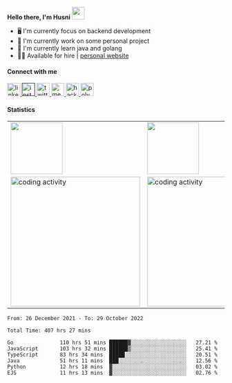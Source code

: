 <!-- ![shelter_gif](https://user-images.githubusercontent.com/70875733/190963880-5813c109-7e1a-4738-afba-316828d56148.gif) <br> -->
<b>Hello there, I'm Husni</b> <img src="https://github.com/TheDudeThatCode/TheDudeThatCode/blob/master/Assets/Hi.gif" width="29px">
* 🖥️ I'm currently focus on backend development
* 🚀 I'm currently work on some personal project
* 🌟 I'm currently learn java and golang
* 👨‍💻 Available for hire | [personal website](https://husfuudev.vercel.app/)


#### Connect with me
<a href="https://www.linkedin.com/in/muhammad-husni-nur-fadillah/"> <img src="https://user-images.githubusercontent.com/70875733/182503151-0970f8fe-abb1-4805-a9a9-83dd89cadc45.png" width="30" alt="linkedin husni"/> </a>
<a href=""> <img src="https://user-images.githubusercontent.com/70875733/182502935-65f42044-9063-47c6-bf4a-0ac09760676c.png" width="30" alt="instagram husni"/> </a>
<a href="https://twitter.com/tanakafuu"> <img src="https://user-images.githubusercontent.com/70875733/182503042-601096a3-f5d7-46bd-89ff-d397569fe05f.png" width="30" alt="twitter husni"/> </a>
<a href="https://medium.com/@husfuu"> <img src="https://user-images.githubusercontent.com/70875733/182503249-623db0b3-c275-4b0b-b044-4923fc0d8c48.png" width="30" alt="medium husni"/> </a>
<a href="https://www.hackerrank.com/husfuu"> <img src="https://user-images.githubusercontent.com/70875733/182503596-92f5c183-ef51-4fc8-a7b8-5e3b91b4d00c.svg" width="30" alt="hackerank husni"/> </a>
<a href="https://www.polywork.com/husfuu"> <img src="https://user-images.githubusercontent.com/70875733/182504183-7e132d90-f945-4790-9ed9-a45a9d4cbcee.png" width="30" alt="polywork husni"/> </a>

#### Statistics
<table>
<tr>
  <td valign="center">
     <img height="120em" src="https://github-readme-stats.vercel.app/api?username=husfuu&show_icons=true&theme=calm"/>
  </td>
  <td>
     <img height="120em" src="https://github-readme-streak-stats.herokuapp.com?user=husfuu&theme=calm&date_format=M%20j%5B%2C%20Y%5D"/>
  </td>
</tr>
<tr>
  <td valign="center">
    <img src="https://wakatime.com/share/@039bd02d-64b8-4d8b-b6c4-c5e4ceffafcf/9ff288cb-51a5-4893-8d68-c2e27483e458.svg" width="300" alt="coding activity"/> 
  <td >
  <img src="https://wakatime.com/share/@039bd02d-64b8-4d8b-b6c4-c5e4ceffafcf/0c88226b-e202-41f0-95bd-f6b2caa67991.svg" width="300" alt="coding activity"/>
  </td>
</tr>
</table>

<!--START_SECTION:waka-->

```text
From: 26 December 2021 - To: 29 October 2022

Total Time: 407 hrs 27 mins

Go               110 hrs 51 mins ██████▓░░░░░░░░░░░░░░░░░░   27.21 %
JavaScript       103 hrs 32 mins ██████▒░░░░░░░░░░░░░░░░░░   25.41 %
TypeScript       83 hrs 34 mins  █████░░░░░░░░░░░░░░░░░░░░   20.51 %
Java             51 hrs 11 mins  ███░░░░░░░░░░░░░░░░░░░░░░   12.56 %
Python           12 hrs 18 mins  ▓░░░░░░░░░░░░░░░░░░░░░░░░   03.02 %
EJS              11 hrs 13 mins  ▓░░░░░░░░░░░░░░░░░░░░░░░░   02.76 %
```

<!--END_SECTION:waka-->
